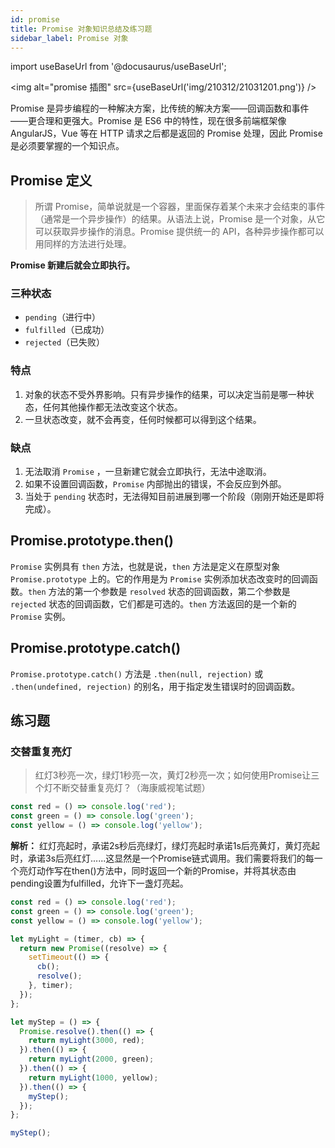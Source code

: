 ```yaml
---
id: promise
title: Promise 对象知识总结及练习题
sidebar_label: Promise 对象
---
```

import useBaseUrl from '@docusaurus/useBaseUrl';

<img alt="promise 插图" src={useBaseUrl('img/210312/21031201.png')} />

Promise 是异步编程的一种解决方案，比传统的解决方案——回调函数和事件——更合理和更强大。Promise 是 ES6 中的特性，现在很多前端框架像 AngularJS，Vue 等在 HTTP 请求之后都是返回的 Promise 处理，因此 Promise 是必须要掌握的一个知识点。

<!--truncate-->

## Promise 定义

> 所谓 Promise，简单说就是一个容器，里面保存着某个未来才会结束的事件（通常是一个异步操作）的结果。从语法上说，Promise 是一个对象，从它可以获取异步操作的消息。Promise 提供统一的 API，各种异步操作都可以用同样的方法进行处理。

**Promise 新建后就会立即执行。**

### 三种状态

- `pending`（进行中）
- `fulfilled`（已成功）
- `rejected`（已失败）

### 特点

1. 对象的状态不受外界影响。只有异步操作的结果，可以决定当前是哪一种状态，任何其他操作都无法改变这个状态。
2. 一旦状态改变，就不会再变，任何时候都可以得到这个结果。

### 缺点

1. 无法取消 `Promise` ，一旦新建它就会立即执行，无法中途取消。
2. 如果不设置回调函数，`Promise` 内部抛出的错误，不会反应到外部。
3. 当处于 `pending` 状态时，无法得知目前进展到哪一个阶段（刚刚开始还是即将完成）。

## Promise.prototype.then()
`Promise` 实例具有 `then` 方法，也就是说，`then` 方法是定义在原型对象 `Promise.prototype` 上的。它的作用是为 `Promise` 实例添加状态改变时的回调函数。`then` 方法的第一个参数是 `resolved` 状态的回调函数，第二个参数是 `rejected` 状态的回调函数，它们都是可选的。`then` 方法返回的是一个新的 `Promise` 实例。

## Promise.prototype.catch()
`Promise.prototype.catch()` 方法是 `.then(null, rejection)` 或 `.then(undefined, rejection)` 的别名，用于指定发生错误时的回调函数。


## 练习题

### 交替重复亮灯

> 红灯3秒亮一次，绿灯1秒亮一次，黄灯2秒亮一次；如何使用Promise让三个灯不断交替重复亮灯？（海康威视笔试题）

```js
const red = () => console.log('red');
const green = () => console.log('green');
const yellow = () => console.log('yellow');
```

**解析：** 
红灯亮起时，承诺2s秒后亮绿灯，绿灯亮起时承诺1s后亮黄灯，黄灯亮起时，承诺3s后亮红灯......这显然是一个Promise链式调用。我们需要将我们的每一个亮灯动作写在then()方法中，同时返回一个新的Promise，并将其状态由pending设置为fulfilled，允许下一盏灯亮起。

```js
const red = () => console.log('red');
const green = () => console.log('green');
const yellow = () => console.log('yellow');

let myLight = (timer, cb) => {
  return new Promise((resolve) => {
    setTimeout(() => {
      cb();
      resolve();
    }, timer);
  });
};

let myStep = () => {
  Promise.resolve().then(() => {
    return myLight(3000, red);
  }).then(() => {
    return myLight(2000, green);
  }).then(() => {
    return myLight(1000, yellow);
  }).then(() => {
    myStep();
  });
};

myStep();
```
